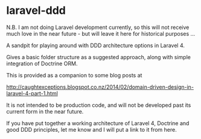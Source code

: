 laravel-ddd
===========

N.B. I am not doing Laravel development currently, so this will not receive much love in the near future - but will leave it here for historical purposes ...

A sandpit for playing around with DDD architecture options in Laravel 4.

Gives a basic folder structure as a suggested approach, along with simple integration of Doctrine ORM. 

This is provided as a companion to some blog posts at 

http://caughtexceptions.blogspot.co.nz/2014/02/domain-driven-design-in-laravel-4-part-1.html

It is not intended to be production code, and will not be developed past its current form in the near future.

If you have put together a working architecture of Laravel 4, Doctrine and good DDD principles, let me know and I will put a link to it from here.
